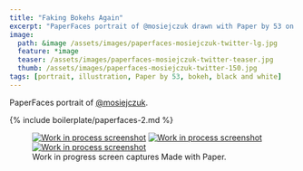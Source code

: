 ```yaml
---
title: "Faking Bokehs Again"
excerpt: "PaperFaces portrait of @mosiejczuk drawn with Paper by 53 on an iPad."
image: 
  path: &image /assets/images/paperfaces-mosiejczuk-twitter-lg.jpg 
  feature: *image
  teaser: /assets/images/paperfaces-mosiejczuk-twitter-teaser.jpg
  thumb: /assets/images/paperfaces-mosiejczuk-twitter-150.jpg
tags: [portrait, illustration, Paper by 53, bokeh, black and white]
---
```


PaperFaces portrait of [@mosiejczuk](http://twitter.com/mosiejczuk).

{% include boilerplate/paperfaces-2.md %}

<figure class="third">
  <a href="{{ site.url }}/assets/images/paperfaces-mosiejczuk-process-1-lg.jpg"><img src="{{ site.url }}/assets/images/paperfaces-mosiejczuk-process-1-600.jpg" alt="Work in process screenshot"></a>
  <a href="{{ site.url }}/assets/images/paperfaces-mosiejczuk-process-2-lg.jpg"><img src="{{ site.url }}/assets/images/paperfaces-mosiejczuk-process-2-600.jpg" alt="Work in process screenshot"></a>
  <a href="{{ site.url }}/assets/images/paperfaces-mosiejczuk-process-3-lg.jpg"><img src="{{ site.url }}/assets/images/paperfaces-mosiejczuk-process-3-600.jpg" alt="Work in process screenshot"></a>
  <figcaption>Work in progress screen captures Made with Paper.</figcaption>
</figure>
